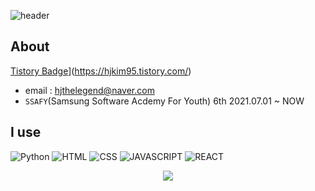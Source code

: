 ![header](https://capsule-render.vercel.app/api?type=waving&color=F9E4AA&height=250&section=header&text=Hyeongjun%20Kim&&fontColor=484848&fontSize=70&animation=fadeIn&fontAlignY=38&desc=Frontend%20Developer%20💻&descAlignY=60&descAlign=67)

## About 

[Tistory Badge](https://img.shields.io/badge/Tech%20Blog-01A9DB?style=flat&logo=DPD&logoColor=white)](https://hjkim95.tistory.com/)
- email : hjthelegend@naver.com
- `SSAFY`(Samsung Software Acdemy For Youth) 6th 2021.07.01 ~ NOW

## I use
![Python](https://img.shields.io/badge/Python-3766AB?style=flat-square&logo=Python&logoColor=white)
![HTML](https://img.shields.io/badge/HTML-E34F26?style=flat-square&logo=HTML5&logoColor=white)
![CSS](https://img.shields.io/badge/CSS-1572B6?style=flat-square&logo=CSS3&logoColor=white)
![JAVASCRIPT](https://img.shields.io/badge/JavaScript-F7DF1E?style=flat-square&logo=JavaScript&logoColor=white)
![REACT](https://img.shields.io/badge/React-61DAFB?style=flat-square&logo=React&logoColor=white)

<p align="center">
  <img src="http://mazassumnida.wtf/api/v2/generate_badge?boj=twintinssk">
</p>
